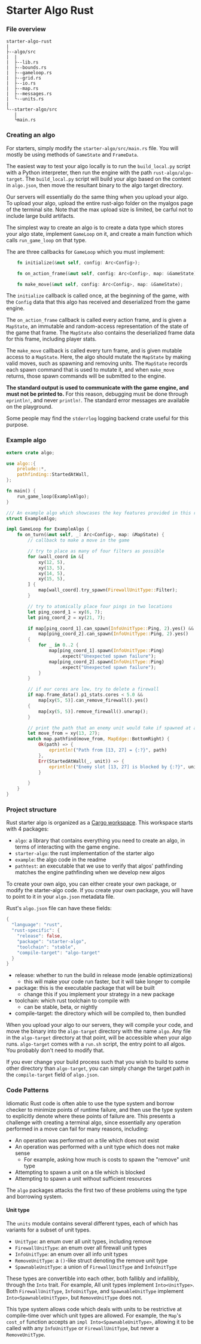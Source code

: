 # Starter Algo Rust

### File overview

    starter-algo-rust
    |
    ├--algo/src
    |  |
    |  ├--lib.rs
    |  ├--bounds.rs
    |  ├--gameloop.rs
    |  ├--grid.rs
    |  ├--io.rs
    |  ├--map.rs
    |  ├--messages.rs
    |  └--units.rs
    |
    └--starter-algo/src
       |
       └main.rs
       
### Creating an algo

For starters, simply modify the `starter-algo/src/main.rs` file. You will mostly be using
methods of `GameState` and `FrameData`.

The easiest way to test your algo locally is to run the `build_local.py` script with a Python
interpreter, then run the engine with the path `rust-algo/algo-target`. The `build_local.py`
script will build your algo based on the content in `algo.json`, then move the resultant
binary to the algo target directory. 

Our servers will essentially do the same thing when you upload your algo.
To upload your algo, upload the entire rust-algo folder on the myalgos page of the terminal site.
Note that the max upload size is limited, be carful not to include large build artifacts.

The simplest way to create an algo is to create a data type which stores your algo state,
implement `GameLoop` on it, and create a main function which calls `run_game_loop` on that
type.

The are three callbacks for `GameLoop` which you must implement:
```rust
    fn initialize(&mut self, config: Arc<Config>);

    fn on_action_frame(&mut self, config: Arc<Config>, map: &GameState);

    fn make_move(&mut self, config: Arc<Config>, map: &GameState);
```
The `initialize` callback is called once, at the beginning of the game, with the `Config` data 
that this algo has received and deserialized from the game engine.

The `on_action_frame` callback is called every action frame, and is given a `MapState`, an immutable 
and random-access representation of the state of the game that frame. The `MapState` also contains
the deserialized frame data for this frame, including player stats.

The `make_move` callback is called every turn frame, and is given mutable access to a 
`MapState`. Here, the algo should mutate the `MapState` by making valid
moves, such as spawning and removing units. The `MapState` records each spawn command that is
used to mutate it, and when `make_move` returns, those spawn commands will be submitted to the engine.

**The standard output is used to communicate with the game engine, and must not be printed to.**
For this reason, debugging must be done through `eprintln!`, and never `println!`. The standard
error messages are available on the playground.

Some people may find the `stderrlog` logging backend crate useful for this purpose.

### Example algo
```rust
extern crate algo;

use algo::{
    prelude::*,
    pathfinding::StartedAtWall,
};

fn main() {
    run_game_loop(ExampleAlgo);
}

/// An example algo which showcases the key features provided in this repository
struct ExampleAlgo;

impl GameLoop for ExampleAlgo {
    fn on_turn(&mut self, _: Arc<Config>, map: &MapState) {
        // callback to make a move in the game

        // try to place as many of four filters as possible
        for &wall_coord in &[
            xy(12, 5),
            xy(13, 5),
            xy(14, 5),
            xy(15, 5),
        ] {
            map[wall_coord].try_spawn(FirewallUnitType::Filter);
        }

        // try to atomically place four pings in two locations
        let ping_coord_1 = xy(6, 7);
        let ping_coord_2 = xy(21, 7);

        if map[ping_coord_1].can_spawn(InfoUnitType::Ping, 2).yes() &&
            map[ping_coord_2].can_spawn(InfoUnitType::Ping, 2).yes()
        {
            for _ in 0..2 {
                map[ping_coord_1].spawn(InfoUnitType::Ping)
                    .expect("Unexpected spawn failure");
                map[ping_coord_2].spawn(InfoUnitType::Ping)
                    .expect("Unexpected spawn failure");
            }
        }

        // if our cores are low, try to delete a firewall
        if map.frame_data().p1_stats.cores < 5.0 &&
            map[xy(5, 5)].can_remove_firewall().yes()
        {
            map[xy(5, 5)].remove_firewall().unwrap();
        }

        // print the path that an enemy unit would take if spawned at a particular location
        let move_from = xy(13, 27);
        match map.pathfind(move_from, MapEdge::BottomRight) {
            Ok(path) => {
                eprintln!("Path from [13, 27] = {:?}", path)
            },
            Err(StartedAtWall(_, unit)) => {
                eprintln!("Enemy slot [13, 27] is blocked by {:?}", unit);
            }

        }
    }
}
```

### Project structure

Rust starter algo is organized as a [Cargo workspace](https://doc.rust-lang.org/book/second-edition/ch14-03-cargo-workspaces.html).
This workspace starts with 4 packages:

- `algo`: a library that contains everything you need to create an algo, in terms of interacting with the game engine.
- `starter-algo`: the rust implementation of the starter algo
- `example`: the algo code in the readme
- `pathtest`: an executable that we use to verify that algos' pathfinding matches the engine pathfinding when we develop new algos

To create your own algo, you can either create your own package, or modify the starter-algo code. If you create your own package,
you will have to point to it in your `algo.json` metadata file. 

Rust's `algo.json` file can have these fields:

```rust
{
  "language": "rust",
  "rust-specific": {
    "release": false,
    "package": "starter-algo",
    "toolchain": "stable",
    "compile-target": "algo-target"
  }
}
```

- release: whether to run the build in release mode (enable optimizations)
    - this will make your code run faster, but it will take longer to compile
- package: this is the executable package that will be built
    - change this if you implement your strategy in a new package
- toolchain: which rust toolchain to compile with
    - can be stable, beta, or nightly
- compile-target: the directory which will be compiled to, then bundled
    
When you upload your algo to our servers, they will compile your code, and move the binary into the `algo-target` directory with 
the name `algo`. Any file in the `algo-target` directory at that point, will be accessible when your algo runs. `algo-target`
comes with a `run.sh` script, the entry point to all algos. You probably don't need to modify that.

If you ever change your build process such that you wish to build to some other directory than `algo-target`, you can simply 
change the target path in the `compile-target` field of `algo.json`.

### Code Patterns

Idiomatic Rust code is often able to use the type system and borrow checker to minimize points of runtime failure, and then use 
the type system to explicitly denote where these points of failure are. This presents a challenge with creating a terminal
algo, since essentially any operation performed in a move can fail for many reasons, including:

- An operation was performed on a tile which does not exist
- An operation was performed with a unit type which does not make sense
    - For example, asking how much is costs to spawn the "remove" unit type
- Attempting to spawn a unit on a tile which is blocked
- Attempting to spawn a unit without sufficient resources

The `algo` packages attacks the first two of these problems using the type and borrowing system.

#### Unit type

The `units` module contains several different types, each of which has variants for a subset of unit types.

- `UnitType`: an enum over all unit types, including remove
- `FirewallUnitType`: an enum over all firewall unit types
- `InfoUnitType`: an enum over all info unit types
- `RemoveUnitType`: a `()`-like struct denoting the remove unit type
- `SpawnableUnitType`: a union of `FirewallUnitType` and `InfoUnitType`

These types are convertible into each other, both fallibly and infallibly, through the `Into` trait. For example, 
All unit types implement `Into<UnitType>`. Both `FirewallUnitType`, `InfoUnitType`, and `SpawnableUnitType` implement 
`Into<SpawnableUnitType>`, but `RemoveUnitType` does not. 

This type system allows code which deals with units to be restrictive at compile-time over which unit types are allowed.
For example, the `Map`'s `cost_of` function accepts an `impl Into<SpawnableUnitType>`, allowing it to be called with 
any `InfoUnitType` or `FirewallUnitType`, but never a `RemoveUnitType`.
